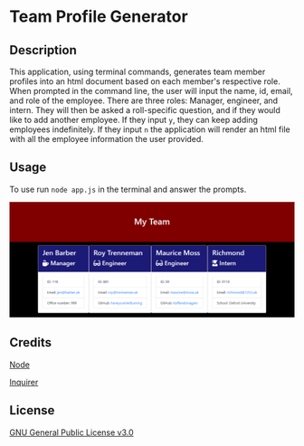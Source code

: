 # Team Profile Generator

## Description

This application, using terminal commands, generates team member profiles into an html document based on each member's respective role. When prompted in the command line, the user will input the name, id, email, and role of the employee. There are three roles: Manager, engineer, and intern. They will then be asked a roll-specific question, and if they would like to add another employee. If they input `y`, they can keep adding employees indefinitely. If they input `n` the application will render an html file with all the employee information the user provided.

## Usage

To use run `node app.js` in the terminal and answer the prompts.

![TPG-demo-final-product](./images/tpg-demo-itcrowd.png)

## Credits

[Node](https://nodejs.org/en/)

[Inquirer](https://www.npmjs.com/package/inquirer)

## License

[GNU General Public License v3.0](https://choosealicense.com/licenses/gpl-3.0/)